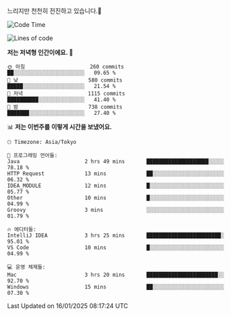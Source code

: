느리지만 천천히 전진하고 있습니다.🐢

<!--START_SECTION:waka-->
![Code Time](http://img.shields.io/badge/Code%20Time-1%2C515%20hrs%2056%20mins-blue)

![Lines of code](https://img.shields.io/badge/%EC%A0%80%EB%8A%94%20%EC%97%AC%ED%83%9C%EA%B9%8C%EC%A7%80%20-916.3%20thousand%20%EC%A4%84%EC%9D%98%20%EC%BD%94%EB%93%9C%EB%A5%BC%20%EC%9E%91%EC%84%B1%ED%96%88%EC%96%B4%EC%9A%94.-blue)

**저는 저녁형 인간이에요. 🦉** 

```text
🌞 아침                     260 commits         ██░░░░░░░░░░░░░░░░░░░░░░░   09.65 % 
🌆 낮　                     580 commits         █████░░░░░░░░░░░░░░░░░░░░   21.54 % 
🌃 저녁                     1115 commits        ██████████░░░░░░░░░░░░░░░   41.40 % 
🌙 밤　                     738 commits         ███████░░░░░░░░░░░░░░░░░░   27.40 % 
```


📊 **저는 이번주를 이렇게 시간을 보냈어요.** 

```text
🕑︎ Timezone: Asia/Tokyo

💬 프로그래밍 언어들: 
Java                     2 hrs 49 mins       ████████████████████░░░░░   78.18 % 
HTTP Request             13 mins             ██░░░░░░░░░░░░░░░░░░░░░░░   06.32 % 
IDEA_MODULE              12 mins             █░░░░░░░░░░░░░░░░░░░░░░░░   05.77 % 
Other                    10 mins             █░░░░░░░░░░░░░░░░░░░░░░░░   04.99 % 
Groovy                   3 mins              ░░░░░░░░░░░░░░░░░░░░░░░░░   01.79 % 

🔥 에디터들: 
IntelliJ IDEA            3 hrs 25 mins       ████████████████████████░   95.01 % 
VS Code                  10 mins             █░░░░░░░░░░░░░░░░░░░░░░░░   04.99 % 

💻 운영 체제들: 
Mac                      3 hrs 20 mins       ███████████████████████░░   92.70 % 
Windows                  15 mins             ██░░░░░░░░░░░░░░░░░░░░░░░   07.30 % 
```


 Last Updated on 16/01/2025 08:17:24 UTC
<!--END_SECTION:waka-->
